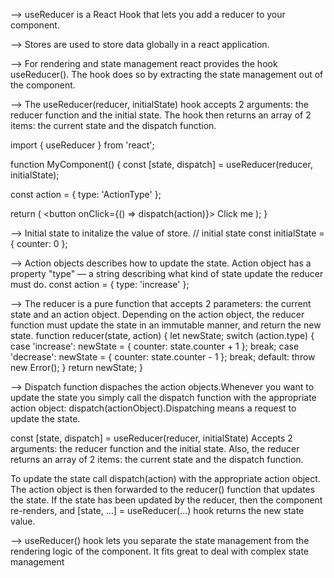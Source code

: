--> useReducer is a React Hook that lets you add a reducer to your component.

--> Stores are used to store data globally in a react application.

--> For rendering and state management react provides the hook useReducer(). The hook does so by extracting the state management out of the component.

--> The useReducer(reducer, initialState) hook accepts 2 arguments: the reducer function and the initial state. The hook then returns an array of 2 items: the current state and the dispatch function.

import { useReducer } from 'react';

function MyComponent() {
  const [state, dispatch] = useReducer(reducer, initialState);

  const action = {
    type: 'ActionType'
  };

  return (
    <button onClick={() => dispatch(action)}>
      Click me
    </button>
  );
}

--> Initial state to initalize the value of store.
// initial state
const initialState = { 
  counter: 0 
};

--> Action objects describes how to update the state. Action object has a property "type" — a string describing what kind of state update the reducer must do.
const action = {
  type: 'increase'
};

--> The reducer is a pure function that accepts 2 parameters: the current state and an action object. Depending on the action object, the reducer function must update the state in an immutable manner, and return the new state.
function reducer(state, action) {
  let newState;
  switch (action.type) {
    case 'increase':
      newState = { counter: state.counter + 1 };
      break;
    case 'decrease':
      newState = { counter: state.counter - 1 };
      break;
    default:
      throw new Error();
  }
  return newState;
}

--> Dispatch function dispaches the action objects.Whenever you want to update the state you simply call the dispatch function with the appropriate action object: dispatch(actionObject).Dispatching means a request to update the state.

const [state, dispatch] = useReducer(reducer, initialState)
 Accepts 2 arguments: the reducer function and the initial state. Also, the reducer returns an array of 2 items: the current state and the dispatch function.

 To update the state call dispatch(action) with the appropriate action object. The action object is then forwarded to the reducer() function that updates the state. If the state has been updated by the reducer, then the component re-renders, and [state, ...] = useReducer(...) hook returns the new state value.
 
-->  useReducer() hook lets you separate the state management from the rendering logic of the component. It fits great to deal with complex state management





